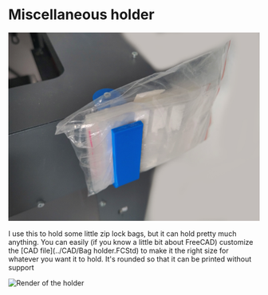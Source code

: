 # Miscellaneous holder

![Photo of the holder](../images/bag-holder.jpg)

I use this to hold some little zip lock bags, but it can hold pretty much anything. 
You can easily (if you know a little bit about FreeCAD) customize the [CAD file](../CAD/Bag holder.FCStd) to make it the right size for whatever you want it to hold.
It's rounded so that it can be printed without support

![Render of the holder](../images/renders/bag-holder.jpg)
